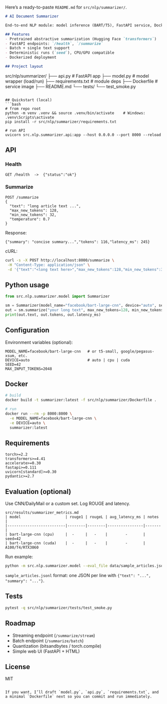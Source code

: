 Here’s a ready-to-paste `README.md` for `src/nlp/summarizer/`.

```markdown
# AI Document Summarizer

End-to-end NLP module: model inference (BART/T5), FastAPI service, Docker packaging, and basic evaluation.

## Features
- Pretrained abstractive summarization (Hugging Face `transformers`)
- FastAPI endpoints: `/health`, `/summarize`
- Batch + single text support
- Deterministic runs (`seed`), CPU/GPU compatible
- Dockerized deployment

## Project layout
```

src/nlp/summarizer/
├── api.py                # FastAPI app
├── model.py              # model wrapper (load/run)
├── requirements.txt      # module deps
├── Dockerfile            # service image
├── README.md
└── tests/
└── test_smoke.py

````

## Quickstart (local)
```bash
# from repo root
python -m venv .venv && source .venv/bin/activate    # Windows: .venv\Scripts\activate
pip install -r src/nlp/summarizer/requirements.txt

# run API
uvicorn src.nlp.summarizer.api:app --host 0.0.0.0 --port 8000 --reload
````

## API

### Health

```
GET /health  ->  {"status":"ok"}
```

### Summarize

```
POST /summarize
{
  "text": "long article text ...",
  "max_new_tokens": 128,
  "min_new_tokens": 32,
  "temperature": 0.7
}
```

Response:

```
{"summary": "concise summary...","tokens": 116,"latency_ms": 245}
```

cURL:

```bash
curl -s -X POST http://localhost:8000/summarize \
 -H "Content-Type: application/json" \
 -d '{"text":"<long text here>","max_new_tokens":128,"min_new_tokens":32}'
```

## Python usage

```python
from src.nlp.summarizer.model import Summarizer

sm = Summarizer(model_name="facebook/bart-large-cnn", device="auto", seed=42)
out = sm.summarize("your long text", max_new_tokens=128, min_new_tokens=32)
print(out.text, out.tokens, out.latency_ms)
```

## Configuration

Environment variables (optional):

```
MODEL_NAME=facebook/bart-large-cnn   # or t5-small, google/pegasus-xsum, etc.
DEVICE=auto                          # auto | cpu | cuda
SEED=42
MAX_INPUT_TOKENS=2048
```

## Docker

```bash
# build
docker build -t summarizer:latest -f src/nlp/summarizer/Dockerfile .

# run
docker run --rm -p 8000:8000 \
  -e MODEL_NAME=facebook/bart-large-cnn \
  -e DEVICE=auto \
  summarizer:latest
```

## Requirements

```
torch>=2.2
transformers>=4.41
accelerate>=0.30
fastapi>=0.111
uvicorn[standard]>=0.30
pydantic>=2.7
```

## Evaluation (optional)

Use CNN/DailyMail or a custom set. Log ROUGE and latency.

```
src/results/summarizer_metrics.md
| model                    | rouge1 | rougeL | avg_latency_ms | notes |
|--------------------------|--------|--------|----------------|-------|
| bart-large-cnn (cpu)     |  -     |   -    |        -       | seed=42
| bart-large-cnn (cuda)    |  -     |   -    |        -       | A100/T4/RTX3060
```

Run example:

```bash
python -m src.nlp.summarizer.model --eval_file data/sample_articles.jsonl --limit 100
```

`sample_articles.jsonl` format: one JSON per line with `{"text": "...", "summary": "..."}`.

## Tests

```bash
pytest -q src/nlp/summarizer/tests/test_smoke.py
```

## Roadmap

* Streaming endpoint (`/summarize/stream`)
* Batch endpoint (`/summarize/batch`)
* Quantization (bitsandbytes / torch.compile)
* Simple web UI (FastAPI + HTML)

## License

MIT

```

If you want, I’ll draft `model.py`, `api.py`, `requirements.txt`, and a minimal `Dockerfile` next so you can commit and run immediately.
```
